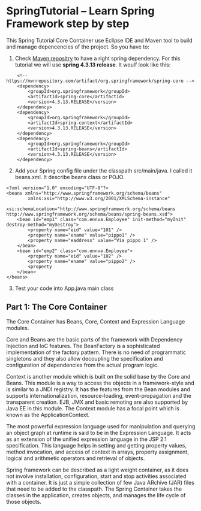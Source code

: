# SpringTutorial – Learn Spring Framework step by step
This Spring Tutorial Core Container use Eclipse IDE and Maven tool to build and manage depencencies of 
the project. So you have to:

1. Check [Maven repositry](https://mvnrepository.com/artifact/org.springframework/spring-core) to have a right spring dependency. For this tutorial we will use <b>spring 4.3.13 release</b>. It woulf look like this:
```
	<!-- https://mvnrepository.com/artifact/org.springframework/spring-core -->
	<dependency>
	    <groupId>org.springframework</groupId>
	    <artifactId>spring-core</artifactId>
	    <version>4.3.13.RELEASE</version>
	</dependency>
	<dependency>
	    <groupId>org.springframework</groupId>
	    <artifactId>spring-context</artifactId>
	    <version>4.3.13.RELEASE</version>
	</dependency>
	<dependency>
	    <groupId>org.springframework</groupId>
	    <artifactId>spring-beans</artifactId>
	    <version>4.3.13.RELEASE</version>
	</dependency>
```

2. Add your Spring config file under the classpath src/main/java. I called it beans.xml. It describe beans class or POJO. 
```
<?xml version="1.0" encoding="UTF-8"?>
<beans xmlns="http://www.springframework.org/schema/beans"
		xmlns:xsi="http://www.w3.org/2001/XMLSchema-instance"
		xsi:schemaLocation="http://www.springframework.org/schema/beans http://www.springframework.org/schema/beans/spring-beans.xsd">
	<bean id="emp1" class="com.ennva.Employee" init-method="myInit" destroy-method="myDestroy">
		<property name="eid" value="101" />
		<property name="ename" value="pippo1" />
		<property name="eaddress" value="Via pippo 1" />
	</bean>
	<bean id="emp2" class="com.ennva.Employee">
		<property name="eid" value="102" />
		<property name="ename" value="pippo2" />
		<property
	</bean>
</beans>
```

3. Test your code into App.java main class
	
## Part 1: The Core Container
The Core Container has Beans, Core, Context and Expression Language modules.

Core and Beans are the basic parts of the framework with Dependency Injection and IoC features. The BeanFactory is a sophisticated implementation of the factory pattern. There is no need of programmatic singletons and they also allow decoupling the specification and configuration of dependencies from the actual program logic.

Context is another module which is built on the solid base by the Core and Beans. This module is a way to access the objects in a framework-style and is similar to a JNDI registry. It has the features from the Bean modules and supports internationalization, resource-loading, event-propagation and the transparent creation. EJB, JMX and basic remoting are also supported by Java EE in this module. The Context module has a focal point which is known as the ApplicationContext.

The most powerful expression language used for manipulation and querying an object graph at runtime is said to be in the Expression Language. It acts as an extension of the unified expression language in the JSP 2.1 specification. This language helps in setting and getting property values, method invocation, and access of context in arrays, property assignment, logical and arithmetic operators and retrieval of objects.

Spring framework can be described as a light weight container, as it does not involve installation, configuration, start and stop activities associated with a container. It is just a simple collection of few Java ARchive (JAR) files that need to be added to the classpath. The Spring Container takes the classes in the application, creates objects, and manages the life cycle of those objects.
